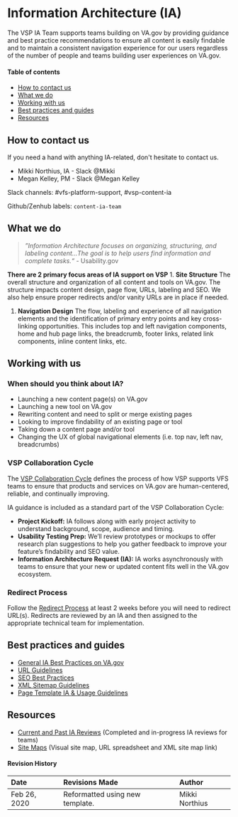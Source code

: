 # Information Architecture \(IA\)

The VSP IA Team supports teams building on VA.gov by providing guidance and best practice recommendations to ensure all content is easily findable and to maintain a consistent navigation experience for our users regardless of the number of people and teams building user experiences on VA.gov.

#### Table of contents

* [How to contact us](./#how-to-contact-us)
* [What we do](./#what-we-do)
* [Working with us](./#working-with-us)
* [Best practices and guides](./#best-practices-and-guides)
* [Resources](./#resources)

## How to contact us

If you need a hand with anything IA-related, don't hesitate to contact us.

* Mikki Northius, IA - Slack @Mikki
* Megan Kelley, PM - Slack @Megan Kelley

Slack channels: \#vfs-platform-support, \#vsp-content-ia

Github/Zenhub labels: `content-ia-team`

## What we do

> _”Information Architecture focuses on organizing, structuring, and labeling content…The goal is to help users find information and complete tasks.“_ - Usability.gov

**There are 2 primary focus areas of IA support on VSP** 1. **Site Structure** The overall structure and organization of all content and tools on VA.gov. The structure impacts content design, page flow, URLs, labeling and SEO. We also help ensure proper redirects and/or vanity URLs are in place if needed.

1. **Navigation Design** The flow, labeling and experience of all navigation elements and the identification of primary entry points and key cross-linking opportunities.  This includes top and left navigation components, home and hub page links, the breadcrumb, footer links, related link components, inline content links, etc.  

## Working with us

### When should you think about IA?

* Launching a new content page\(s\) on VA.gov
* Launching a new tool on VA.gov
* Rewriting content and need to split or merge existing pages
* Looking to improve findability of an existing page or tool
* Taking down a content page and/or tool
* Changing the UX of global navigational elements \(i.e. top nav, left nav, breadcrumbs\)

### VSP Collaboration Cycle

The [VSP Collaboration Cycle](https://github.com/department-of-veterans-affairs/va.gov-team/tree/master/platform/working-with-vsp/vsp-collaboration-cycle) defines the process of how VSP supports VFS teams to ensure that products and services on VA.gov are human-centered, reliable, and continually improving.

IA guidance is included as a standard part of the VSP Collaboration Cycle:

* **Project Kickoff:** IA follows along with early project activity to understand background, scope, audience and timing.
* **Usability Testing Prep:** We’ll review prototypes or mockups to offer research plan suggestions to help you gather feedback to improve your feature’s findability and SEO value.
* **Information Architecture Request \(IA\):** IA works asynchronously with teams to ensure that your new or updated content fits well in the VA.gov ecosystem.

### Redirect Process

Follow the [Redirect Process](https://github.com/department-of-veterans-affairs/va.gov-team/blob/master/platform/information-architecture/request-redirect.md) at least 2 weeks before you will need to redirect URL\(s\). Redirects are reviewed by an IA and then assigned to the appropriate technical team for implementation.

## Best practices and guides

* [General IA Best Practices on VA.gov](https://github.com/department-of-veterans-affairs/va.gov-team/blob/master/platform/information-architecture/ia-best-practices.md)
* [URL Guidelines](https://github.com/department-of-veterans-affairs/va.gov-team/blob/master/platform/information-architecture/url-guidelines.md)
* [SEO Best Practices](https://github.com/department-of-veterans-affairs/va.gov-team/blob/master/platform/information-architecture/seo-best-practices.md)
* [XML Sitemap Guidelines](https://github.com/department-of-veterans-affairs/va.gov-team/blob/master/platform/information-architecture/xml-sitemap-guidelines.md)
* [Page Template IA & Usage Guidelines](https://github.com/department-of-veterans-affairs/va.gov-team/blob/master/platform/information-architecture/template-guidelines-hub-page.md)

## Resources

* [Current and Past IA Reviews](https://github.com/department-of-veterans-affairs/va.gov-team/blob/master/platform/information-architecture/ia-reviews/README.md) \(Completed and in-progress IA reviews for teams\)
* [Site Maps](https://github.com/department-of-veterans-affairs/va.gov-team/blob/master/platform/information-architecture/site-maps.md) \(Visual site map, URL spreadsheet and XML site map link\)

#### Revision History

| Date | Revisions Made | Author |
| :--- | :--- | :--- |
| Feb 26, 2020 | Reformatted using new template. | Mikki Northius |

